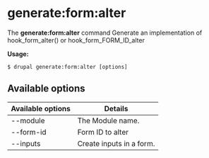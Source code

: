 # generate:form:alter
The **generate:form:alter** command Generate an implementation of hook_form_alter() or hook_form_FORM_ID_alter

**Usage:**
```
$ drupal generate:form:alter [options] 
```

## Available options
Available options | Details
-------|-------------
--module | The Module name.
--form-id | Form ID to alter
--inputs | Create inputs in a form.
